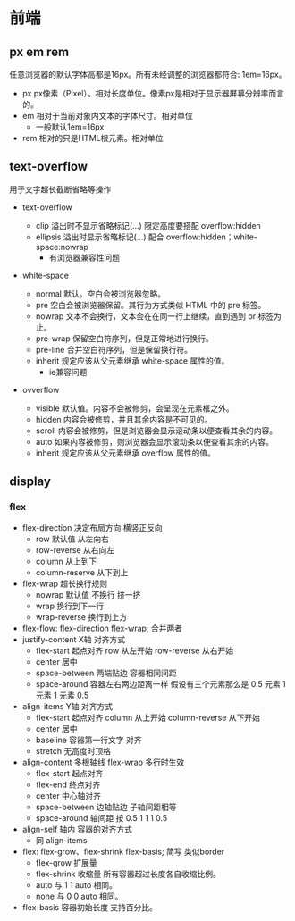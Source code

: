 # 前端

## px em rem

任意浏览器的默认字体高都是16px。所有未经调整的浏览器都符合: 1em=16px。

- px px像素（Pixel）。相对长度单位。像素px是相对于显示器屏幕分辨率而言的。
- em 相对于当前对象内文本的字体尺寸。相对单位
  - 一般默认1em=16px
- rem 相对的只是HTML根元素。相对单位

## text-overflow

用于文字超长截断省略等操作

- text-overflow
  - clip 溢出时不显示省略标记(...) 限定高度要搭配 overflow:hidden
  - ellipsis 溢出时显示省略标记(...) 配合 overflow:hidden；white-space:nowrap
    - 有浏览器兼容性问题

- white-space
  - normal 默认。空白会被浏览器忽略。
  - pre 空白会被浏览器保留。其行为方式类似 HTML 中的 pre 标签。
  - nowrap 文本不会换行，文本会在在同一行上继续，直到遇到 br 标签为止。
  - pre-wrap 保留空白符序列，但是正常地进行换行。
  - pre-line 合并空白符序列，但是保留换行符。
  - inherit 规定应该从父元素继承 white-space 属性的值。
    - ie兼容问题
- ovverflow
  - visible 默认值。内容不会被修剪，会呈现在元素框之外。
  - hidden 内容会被修剪，并且其余内容是不可见的。
  - scroll 内容会被修剪，但是浏览器会显示滚动条以便查看其余的内容。
  - auto 如果内容被修剪，则浏览器会显示滚动条以便查看其余的内容。
  - inherit 规定应该从父元素继承 overflow 属性的值。

## display

### flex

- flex-direction 决定布局方向 横竖正反向
  - row 默认值 从左向右
  - row-reverse 从右向左
  - column 从上到下
  - column-reserve 从下到上
- flex-wrap  超长换行规则
  - nowrap 默认值 不换行 挤一挤
  - wrap 换行到下一行
  - wrap-reverse 换行到上方
- flex-flow: flex-direction flex-wrap; 合并两者
- justify-content X轴 对齐方式
  - flex-start 起点对齐 row 从左开始 row-reverse 从右开始
  - center 居中
  - space-between 两端贴边  容器相同间距
  - space-around  容器左右两边距离一样 假设有三个元素那么是 0.5 元素 1 元素 1 元素 0.5
- align-items Y轴 对齐方式
  - flex-start 起点对齐 column 从上开始 column-reverse 从下开始
  - center 居中
  - baseline  容器第一行文字 对齐
  - stretch 无高度时顶格
- align-content 多根轴线 flex-wrap 多行时生效
  - flex-start 起点对齐
  - flex-end 终点对齐
  - center 中心轴对齐
  - space-between 边轴贴边 子轴间距相等
  - space-around 轴间距 按 0.5 1 1 1 0.5
- align-self 轴内 容器的对齐方式
  - 同 align-items
- flex: flex-grow、flex-shrink flex-basis; 简写 类似border
  - flex-grow 扩展量
  - flex-shrink 收缩量 所有容器超过长度各自收缩比例。
  - auto 与 1 1 auto 相同。
  - none 与 0 0 auto 相同。
- flex-basis 容器初始长度 支持百分比。

